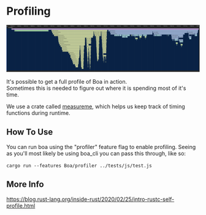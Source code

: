 # Profiling

![Example](img/profiler.png)

It's possible to get a full profile of Boa in action.  
Sometimes this is needed to figure out where it is spending most of it's time.

We use a crate called [measureme](https://github.com/rust-lang/measureme), which helps us keep track of timing functions during runtime.

## How To Use

You can run boa using the "profiler" feature flag to enable profiling. Seeing as you'll most likely be using boa_cli you can pass this through, like so:

`cargo run --features Boa/profiler ../tests/js/test.js`

## More Info

https://blog.rust-lang.org/inside-rust/2020/02/25/intro-rustc-self-profile.html
